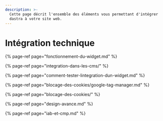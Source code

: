 ```yaml
---
description: >-
  Cette page décrit l'ensemble des éléments vous permettant d'intégrer le widget
  dastra à votre site web.
---
```


# Intégration technique

{% page-ref page="fonctionnement-du-widget.md" %}

{% page-ref page="integration-dans-les-cms/" %}

{% page-ref page="comment-tester-lintegration-dun-widget.md" %}

{% page-ref page="blocage-des-cookies/google-tag-manager.md" %}

{% page-ref page="blocage-des-cookies/" %}

{% page-ref page="design-avance.md" %}

{% page-ref page="iab-et-cmp.md" %}

